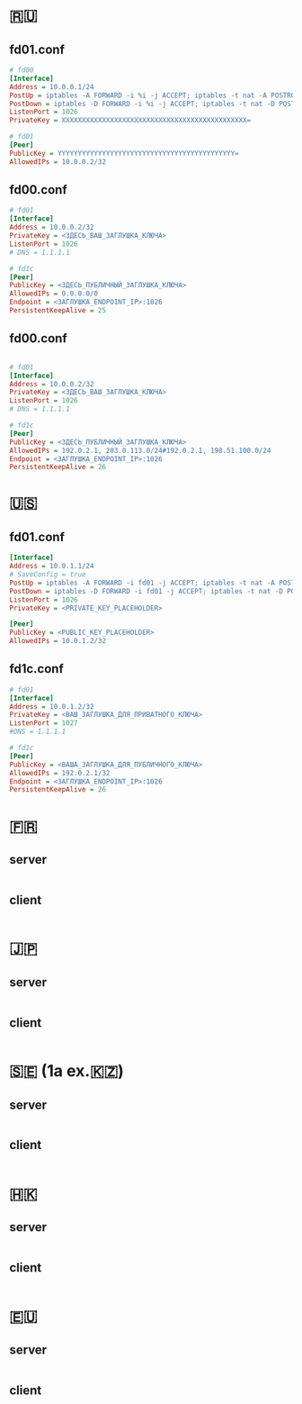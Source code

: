 # 🇷🇺
## fd01.conf
```ini
# fd00
[Interface]
Address = 10.0.0.1/24
PostUp = iptables -A FORWARD -i %i -j ACCEPT; iptables -t nat -A POSTROUTING -o %i -j MASQUERADE
PostDown = iptables -D FORWARD -i %i -j ACCEPT; iptables -t nat -D POSTROUTING -o %i -j MASQUERADE
ListenPort = 1026
PrivateKey = XXXXXXXXXXXXXXXXXXXXXXXXXXXXXXXXXXXXXXXXXXXXXX=

# fd01
[Peer]
PublicKey = YYYYYYYYYYYYYYYYYYYYYYYYYYYYYYYYYYYYYYYYYYYY=
AllowedIPs = 10.0.0.2/32
```
## fd00.conf
```ini
# fd01
[Interface]
Address = 10.0.0.2/32
PrivateKey = <ЗДЕСЬ_ВАШ_ЗАГЛУШКА_КЛЮЧА>
ListenPort = 1026
# DNS = 1.1.1.1

# fd1c
[Peer]
PublicKey = <ЗДЕСЬ_ПУБЛИЧНЫЙ_ЗАГЛУШКА_КЛЮЧА>
AllowedIPs = 0.0.0.0/0
Endpoint = <ЗАГЛУШКА_ENDPOINT_IP>:1026
PersistentKeepAlive = 25
```
## fd00.conf
```ini

# fd01
[Interface]
Address = 10.0.0.2/32
PrivateKey = <ЗДЕСЬ_ВАШ_ЗАГЛУШКА_КЛЮЧА>
ListenPort = 1026
# DNS = 1.1.1.1

# fd1c
[Peer]
PublicKey = <ЗДЕСЬ_ПУБЛИЧНЫЙ_ЗАГЛУШКА_КЛЮЧА>
AllowedIPs = 192.0.2.1, 203.0.113.0/24#192.0.2.1, 198.51.100.0/24
Endpoint = <ЗАГЛУШКА_ENDPOINT_IP>:1026
PersistentKeepAlive = 26
```
# 🇺🇸
## fd01.conf
```ini
[Interface]
Address = 10.0.1.1/24
# SaveConfig = true
PostUp = iptables -A FORWARD -i fd01 -j ACCEPT; iptables -t nat -A POSTROUTING -o ens4 -j MASQUERADE
PostDown = iptables -D FORWARD -i fd01 -j ACCEPT; iptables -t nat -D POSTROUTING -o ens4 -j MASQUERADE
ListenPort = 1026
PrivateKey = <PRIVATE_KEY_PLACEHOLDER>

[Peer]
PublicKey = <PUBLIC_KEY_PLACEHOLDER>
AllowedIPs = 10.0.1.2/32
```
## fd1c.conf
```ini
# fd01
[Interface]
Address = 10.0.1.2/32
PrivateKey = <ВАШ_ЗАГЛУШКА_ДЛЯ_ПРИВАТНОГО_КЛЮЧА>
ListenPort = 1027
#DNS = 1.1.1.1

# fd1c
[Peer]
PublicKey = <ВАША_ЗАГЛУШКА_ДЛЯ_ПУБЛИЧНОГО_КЛЮЧА>
AllowedIPs = 192.0.2.1/32
Endpoint = <ЗАГЛУШКА_ENDPOINT_IP>:1026
PersistentKeepAlive = 26
```
# 🇫🇷
## server
```ini

```
## client
```ini

```
# 🇯🇵
## server
```ini

```
## client
```ini

```
# 🇸🇪 (1a ex.🇰🇿)
## server
```ini

```
## client
```ini

```
# 🇭🇰
## server
```ini

```
## client
```ini

```
# 🇪🇺
## server
```ini

```
## client
```ini

```

